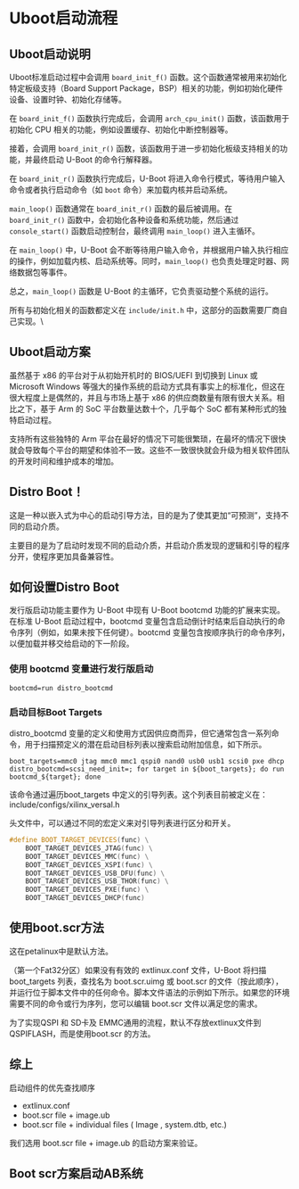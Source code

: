 # Uboot启动流程

## Uboot启动说明

Uboot标准启动过程中会调用 `board_init_f()` 函数。这个函数通常被用来初始化特定板级支持（Board Support Package，BSP）相关的功能，例如初始化硬件设备、设置时钟、初始化存储等。

在 `board_init_f()` 函数执行完成后，会调用 `arch_cpu_init()` 函数，该函数用于初始化 CPU 相关的功能，例如设置缓存、初始化中断控制器等。

接着，会调用 `board_init_r()` 函数，该函数用于进一步初始化板级支持相关的功能，并最终启动 U-Boot 的命令行解释器。

在 `board_init_r()` 函数执行完成后，U-Boot 将进入命令行模式，等待用户输入命令或者执行启动命令（如 `boot` 命令）来加载内核并启动系统。

`main_loop()` 函数通常在 `board_init_r()` 函数的最后被调用。在 `board_init_r()` 函数中，会初始化各种设备和系统功能，然后通过 `console_start()` 函数启动控制台，最终调用 `main_loop()` 进入主循环。

在 `main_loop()` 中，U-Boot 会不断等待用户输入命令，并根据用户输入执行相应的操作，例如加载内核、启动系统等。同时，`main_loop()` 也负责处理定时器、网络数据包等事件。

总之，`main_loop()` 函数是 U-Boot 的主循环，它负责驱动整个系统的运行。

所有与初始化相关的函数都定义在 `include/init.h` 中，这部分的函数需要厂商自己实现。\


## Uboot启动方案

虽然基于 x86 的平台对于从初始开机时的 BIOS/UEFI 到切换到 Linux 或 Microsoft Windows 等强大的操作系统的启动方式具有事实上的标准化，但这在很大程度上是偶然的，并且与市场上基于 x86 的供应商数量有限有很大关系。相比之下，基于 Arm 的 SoC 平台数量达数十个，几乎每个 SoC 都有某种形式的独特启动过程。

支持所有这些独特的 Arm 平台在最好的情况下可能很繁琐，在最坏的情况下很快就会导致每个平台的期望和体验不一致。这些不一致很快就会升级为相关软件团队的开发时间和维护成本的增加。

## Distro Boot！

这是一种以嵌入式为中心的启动引导方法，目的是为了使其更加“可预测”，支持不同的启动介质。

主要目的是为了启动时发现不同的启动介质，并启动介质发现的逻辑和引导的程序分开，使程序更加具备兼容性。

## 如何设置Distro Boot

发行版启动功能主要作为 U-Boot 中现有 U-Boot bootcmd 功能的扩展来实现。在标准 U-Boot 启动过程中，bootcmd 变量包含启动倒计时结束后自动执行的命令序列（例如，如果未按下任何键）。bootcmd 变量包含按顺序执行的命令序列，以便加载并移交给启动的下一阶段。

### 使用 bootcmd 变量进行发行版启动

```
bootcmd=run distro_bootcmd
```

### 启动目标Boot Targets <a href="#boot-targets" id="boot-targets"></a>

distro\_bootcmd 变量的定义和使用方式因供应商而异，但它通常包含一系列命令，用于扫描预定义的潜在启动目标列表以搜索启动附加信息，如下所示。

```
boot_targets=mmc0 jtag mmc0 mmc1 qspi0 nand0 usb0 usb1 scsi0 pxe dhcp
distro_bootcmd=scsi_need_init=; for target in ${boot_targets}; do run bootcmd_${target}; done
```

该命令通过遍历boot\_targets 中定义的引导列表。这个列表目前被定义在：include/configs/xilinx\_versal.h

头文件中，可以通过不同的宏定义来对引导列表进行区分和开关。

```cpp
#define BOOT_TARGET_DEVICES(func) \
	BOOT_TARGET_DEVICES_JTAG(func) \
	BOOT_TARGET_DEVICES_MMC(func) \
	BOOT_TARGET_DEVICES_XSPI(func) \
	BOOT_TARGET_DEVICES_USB_DFU(func) \
	BOOT_TARGET_DEVICES_USB_THOR(func) \
	BOOT_TARGET_DEVICES_PXE(func) \
	BOOT_TARGET_DEVICES_DHCP(func)
```

## 使用boot.scr方法

这在petalinux中是默认方法。

（第一个Fat32分区）如果没有有效的 extlinux.conf 文件，U-Boot 将扫描 boot\_targets 列表，查找名为 boot.scr.uimg 或 boot.scr 的文件（按此顺序），并运行位于脚本文件中的任何命令。脚本文件语法的示例如下所示。如果您的环境需要不同的命令或行为序列，您可以编辑 boot.scr 文件以满足您的需求。

为了实现QSPI 和 SD卡及 EMMC通用的流程，默认不存放extlinux文件到QSPIFLASH，而是使用boot.scr 的方法。

## 综上

启动组件的优先查找顺序

* extlinux.conf
* boot.scr file + image.ub&#x20;
* boot.scr file + individual files ( Image , system.dtb, etc.)

我们选用 boot.scr file  + image.ub 的启动方案来验证。

## Boot scr方案启动AB系统

